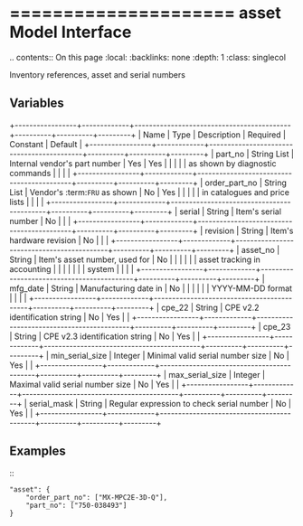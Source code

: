 

=====================
asset Model Interface
=====================

.. contents:: On this page
    :local:
    :backlinks: none
    :depth: 1
    :class: singlecol

Inventory references, asset and serial numbers

Variables
---------

+-----------------+-------------+-------------------------------------------+----------+----------+---------+
| Name            | Type        | Description                               | Required | Constant | Default |
+-----------------+-------------+-------------------------------------------+----------+----------+---------+
| part_no         | String List | Internal vendor's part number             | Yes      | Yes      |         |
|                 |             | as shown by diagnostic commands           |          |          |         |
+-----------------+-------------+-------------------------------------------+----------+----------+---------+
| order_part_no   | String List | Vendor's :term:`FRU` as shown             | No       | Yes      |         |
|                 |             | in catalogues and price lists             |          |          |         |
+-----------------+-------------+-------------------------------------------+----------+----------+---------+
| serial          | String      | Item's serial number                      | No       |          |         |
+-----------------+-------------+-------------------------------------------+----------+----------+---------+
| revision        | String      | Item's hardware revision                  | No       |          |         |
+-----------------+-------------+-------------------------------------------+----------+----------+---------+
| asset_no        | String      | Item's asset number, used for             | No       |          |         |
|                 |             | asset tracking in accounting              |          |          |         |
|                 |             | system                                    |          |          |         |
+-----------------+-------------+-------------------------------------------+----------+----------+---------+
| mfg_date        | String      | Manufacturing date in                     | No       |          |         |
|                 |             | YYYY-MM-DD format                         |          |          |         |
+-----------------+-------------+-------------------------------------------+----------+----------+---------+
| cpe_22          | String      | CPE v2.2 identification string            | No       | Yes      |         |
+-----------------+-------------+-------------------------------------------+----------+----------+---------+
| cpe_23          | String      | CPE v2.3 identification string            | No       | Yes      |         |
+-----------------+-------------+-------------------------------------------+----------+----------+---------+
| min_serial_size | Integer     | Minimal valid serial number size          | No       | Yes      |         |
+-----------------+-------------+-------------------------------------------+----------+----------+---------+
| max_serial_size | Integer     | Maximal valid serial number size          | No       | Yes      |         |
+-----------------+-------------+-------------------------------------------+----------+----------+---------+
| serial_mask     | String      | Regular expression to check serial number | No       | Yes      |         |
+-----------------+-------------+-------------------------------------------+----------+----------+---------+

Examples
--------

::

    "asset": {
        "order_part_no": ["MX-MPC2E-3D-Q"],
        "part_no": ["750-038493"]
    }
